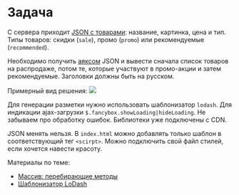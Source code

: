 # Задача
С сервера приходит [JSON с товарами](products.json): название, картинка, цена и тип. Типы товаров: скидки (`sale`), промо (`promo`) или рекомендуемые (`recommended`).

Необходимо получить [аяксом](https://github.com/OggettoWeb/frontend-path/blob/master/learn/best_practices.md#ajax) JSON и вывести сначала список товаров на распродаже, потом те, которые участвуют в промо-акции и затем рекомендуемые. Заголовки должны быть на русском.

Примерный вид решения:
![](products_by_type.png)

Для генерации разметки нужно использовать шаблонизатор `lodash`. Для индикации ajax-загрузки `$.fancybox.showLoading|hideLoading`. Не забываем про обработку ошибок. Библиотеки уже подключены с CDN.

JSON менять нельзя. В `index.html` можно добавлять только шаблон в соответствующий тег `<scirpt>`. Можно подключить свой файл стилей, если хочется навести красоту.

Материалы по теме:
* [Массив: перебирающие методы](http://learn.javascript.ru/array-iteration)
* [Шаблонизатор LoDash](https://learn.javascript.ru/template-lodash)
